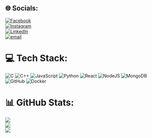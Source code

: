 ## 🌐 Socials:
[![Facebook](https://img.shields.io/badge/Facebook-%231877F2.svg?logo=Facebook&logoColor=white)](https://www.facebook.com/muntasir.hossain.7737)  
[![Instagram](https://img.shields.io/badge/Instagram-%23E4405F.svg?logo=Instagram&logoColor=white)](https://www.instagram.com/muntasir._.hossain)  
[![LinkedIn](https://img.shields.io/badge/LinkedIn-%230077B5.svg?logo=linkedin&logoColor=white)](https://www.linkedin.com/in/muntasir-hossain-2710b6201)  
[![email](https://img.shields.io/badge/Email-D14836?logo=gmail&logoColor=white)](mailto:muntasirhossain2003@gmail.com) 

# 💻 Tech Stack:
![C](https://img.shields.io/badge/c-%2300599C.svg?style=for-the-badge&logo=c&logoColor=white) ![C++](https://img.shields.io/badge/c++-%2300599C.svg?style=for-the-badge&logo=c%2B%2B&logoColor=white) ![JavaScript](https://img.shields.io/badge/javascript-%23323330.svg?style=for-the-badge&logo=javascript&logoColor=%23F7DF1E) ![Python](https://img.shields.io/badge/python-3670A0?style=for-the-badge&logo=python&logoColor=ffdd54) ![React](https://img.shields.io/badge/react-%2320232a.svg?style=for-the-badge&logo=react&logoColor=%2361DAFB) ![NodeJS](https://img.shields.io/badge/node.js-6DA55F?style=for-the-badge&logo=node.js&logoColor=white) ![MongoDB](https://img.shields.io/badge/MongoDB-%234ea94b.svg?style=for-the-badge&logo=mongodb&logoColor=white) ![GitHub](https://img.shields.io/badge/github-%23121011.svg?style=for-the-badge&logo=github&logoColor=white) ![Docker](https://img.shields.io/badge/docker-%230db7ed.svg?style=for-the-badge&logo=docker&logoColor=white)

# 📊 GitHub Stats:
![](https://github-readme-stats.vercel.app/api?username=Muntasir&theme=dark&hide_border=false&include_all_commits=false&count_private=false)<br/>
![](https://nirzak-streak-stats.vercel.app/?user=Muntasir&theme=dark&hide_border=false)<br/>
![](https://github-readme-stats.vercel.app/api/top-langs/?username=Muntasir&theme=dark&hide_border=false&include_all_commits=false&count_private=false&layout=compact)

